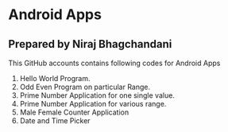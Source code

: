 # Android Apps
## Prepared by Niraj Bhagchandani
This GitHub accounts contains following codes for Android Apps
1. Hello World Program. 
2. Odd Even Program on particular Range.
3. Prime Number Application for one single value. 
4. Prime Number Application for various range.
5. Male Female Counter Application
6. Date and Time Picker


